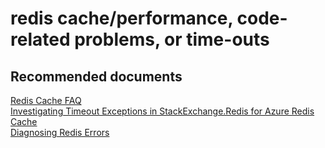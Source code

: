 <properties
	pageTitle="redis cache/performance, code-related problems, or time-outs"
	description="redis cache/performance, code-related problems, or time-outs"
	service="microsoft.cache"
	resource="redis"
	authors="aashu"
	displayOrder=""
	selfHelpType="generic"
	supportTopicIds="32421013"
	resourceTags=""
	productPesIds="14783"
	cloudEnvironments="MoonCake"
/>

# redis cache/performance, code-related problems, or time-outs


## **Recommended documents**
[Redis Cache FAQ](https://docs.azure.cn/redis-cache/cache-faq)<br>
[Investigating Timeout Exceptions in StackExchange.Redis for Azure Redis Cache](https://azure.microsoft.com/en-in/blog/investigating-timeout-exceptions-in-stackexchange-redis-for-azure-redis-cache/)<br>
[Diagnosing Redis Errors](https://gist.github.com/JonCole/db0e90bedeb3fc4823c2)
